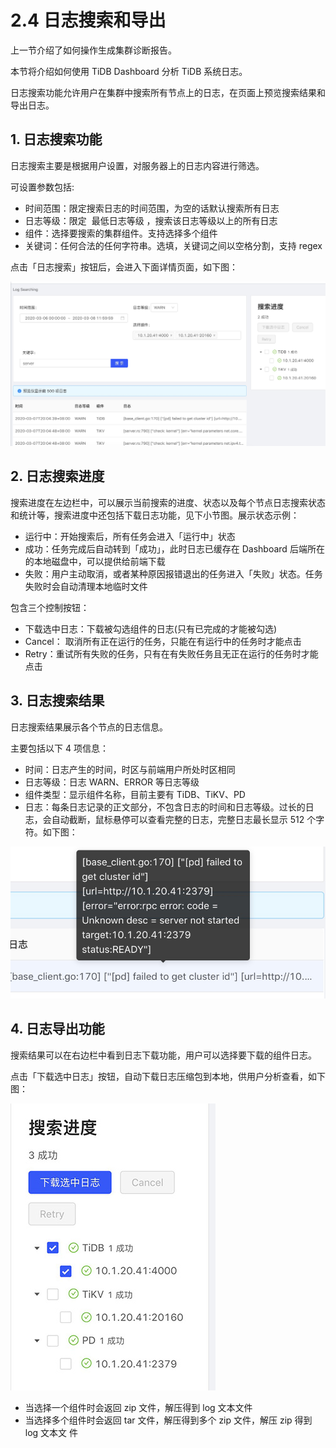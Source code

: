 # 2.4 日志搜索和导出

上一节介绍了如何操作生成集群诊断报告。

本节将介绍如何使用 TiDB Dashboard 分析 TiDB 系统日志。

日志搜索功能允许用户在集群中搜索所有节点上的日志，在页面上预览搜索结果和导出日志。

## 1. 日志搜索功能

日志搜索主要是根据用户设置，对服务器上的日志内容进行筛选。

可设置参数包括:

- 时间范围：限定搜索日志的时间范围，为空的话默认搜索所有日志
- 日志等级：限定 ​ 最低日志等级 ​，搜索该日志等级以上的所有日志
- 组件：选择要搜索的集群组件。支持选择多个组件
- 关键词：任何合法的任何字符串。选填，关键词之间以空格分割，支持 regex

点击「日志搜索」按钮后，会进入下面详情页面，如下图：

![](/res/session3/chapter2/log-export/1.jpg)

## 2. 日志搜索进度

搜索进度在左边栏中，可以展示当前搜索的进度、状态以及每个节点日志搜索状态和统计等，搜索进度中还包括下载日志功能，见下小节图。展示状态示例：

- 运行中：开始搜索后，所有任务会进入「运行中」状态
- 成功：任务完成后自动转到「成功」，此时日志已缓存在 Dashboard 后端所在的本地磁盘中，可以提供给前端下载
- 失败：用户主动取消，或者某种原因报错退出的任务进入「失败」状态。任务失败时会自动清理本地临时文件

包含三个控制按钮：

- 下载选中日志：下载被勾选组件的日志(只有已完成的才能被勾选)
- Cancel：​ 取消所有正在运行的任务 ​，只能在有运行中的任务时才能点击
- Retry：重试所有失败的任务 ​，只有在有失败任务且无正在运行的任务时才能点击

## 3. 日志搜索结果

日志搜索结果展示各个节点的日志信息。

主要包括以下 4 项信息：

- 时间：日志产生的时间，时区与前端用户所处时区相同
- 日志等级：日志 WARN、ERROR 等日志等级
- 组件类型：显示组件名称，目前主要有 TiDB、TiKV、PD
- 日志：每条日志记录的正文部分，不包含日志的时间和日志等级。过长的日志，会自动截断，鼠标悬停可以查看完整的日志，完整日志最长显示 512 个字符。如下图：

![](/res/session3/chapter2/log-export/2.jpg)

## 4. 日志导出功能

搜索结果可以在右边栏中看到日志下载功能，用户可以选择要下载的组件日志。

点击「下载选中日志」按钮，自动下载日志压缩包到本地，供用户分析查看，如下图：

![](/res/session3/chapter2/log-export/3.jpg)

- 当选择一个组件时会返回 zip 文件，解压得到 log 文本文件
- 当选择多个组件时会返回 tar 文件，解压得到多个 zip 文件，解压 zip 得到 log 文本文
  件